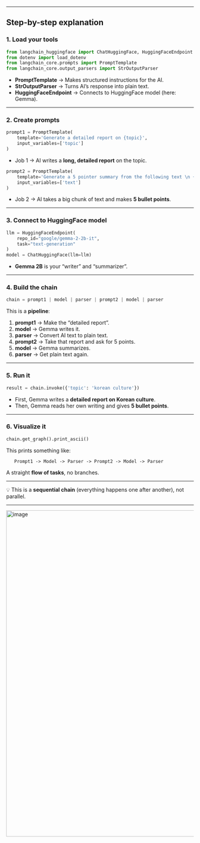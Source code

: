 
---

## **Step-by-step explanation**

### **1. Load your tools**

```python
from langchain_huggingface import ChatHuggingFace, HuggingFaceEndpoint
from dotenv import load_dotenv
from langchain_core.prompts import PromptTemplate
from langchain_core.output_parsers import StrOutputParser
```

* **PromptTemplate** → Makes structured instructions for the AI.
* **StrOutputParser** → Turns AI’s response into plain text.
* **HuggingFaceEndpoint** → Connects to HuggingFace model (here: Gemma).

---

### **2. Create prompts**

```python
prompt1 = PromptTemplate(
    template='Generate a detailed report on {topic}',
    input_variables=['topic']
)
```

* Job 1 → AI writes a **long, detailed report** on the topic.

```python
prompt2 = PromptTemplate(
    template='Generate a 5 pointer summary from the following text \n {text}',
    input_variables=['text']
)
```

* Job 2 → AI takes a big chunk of text and makes **5 bullet points**.

---

### **3. Connect to HuggingFace model**

```python
llm = HuggingFaceEndpoint(
    repo_id="google/gemma-2-2b-it",
    task="text-generation"
)
model = ChatHuggingFace(llm=llm)
```

* **Gemma 2B** is your “writer” and “summarizer”.

---

### **4. Build the chain**

```python
chain = prompt1 | model | parser | prompt2 | model | parser
```

This is a **pipeline**:

1. **prompt1** → Make the “detailed report”.
2. **model** → Gemma writes it.
3. **parser** → Convert AI text to plain text.
4. **prompt2** → Take that report and ask for 5 points.
5. **model** → Gemma summarizes.
6. **parser** → Get plain text again.

---

### **5. Run it**

```python
result = chain.invoke({'topic': 'korean culture'})
```

* First, Gemma writes a **detailed report on Korean culture**.
* Then, Gemma reads her own writing and gives **5 bullet points**.

---

### **6. Visualize it**

```python
chain.get_graph().print_ascii()
```

This prints something like:

```
   Prompt1 -> Model -> Parser -> Prompt2 -> Model -> Parser
```

A straight **flow of tasks**, no branches.

---

💡 This is a **sequential chain** (everything happens one after another), not parallel.

---





<img width="1575" height="875" alt="image" src="https://github.com/user-attachments/assets/7ae11571-c8f0-4abd-900d-c0047b8b3f31" />
